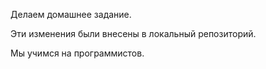 Делаем домашнее задание.

Эти изменения были внесены в локальный репозиторий.

Мы учимся на программистов.
